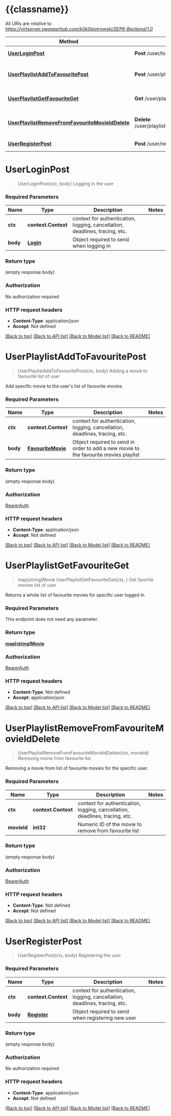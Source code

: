 # {{classname}}

All URIs are relative to *https://virtserver.swaggerhub.com/k0k0piotrowski/SEP6-Backend/1.0*

Method | HTTP request | Description
------------- | ------------- | -------------
[**UserLoginPost**](UserApi.md#UserLoginPost) | **Post** /user/login | Logging in the user
[**UserPlaylistAddToFavouritePost**](UserApi.md#UserPlaylistAddToFavouritePost) | **Post** /user/playlist/addToFavourite | Adding a movie to favourite list of user
[**UserPlaylistGetFavouriteGet**](UserApi.md#UserPlaylistGetFavouriteGet) | **Get** /user/playlist/getFavourite | Get favorite movies list of user
[**UserPlaylistRemoveFromFavouriteMovieIdDelete**](UserApi.md#UserPlaylistRemoveFromFavouriteMovieIdDelete) | **Delete** /user/playlist/removeFromFavourite/{movieId} | Removing movie from favourite list
[**UserRegisterPost**](UserApi.md#UserRegisterPost) | **Post** /user/register | Registering the user

# **UserLoginPost**
> UserLoginPost(ctx, body)
Logging in the user

### Required Parameters

Name | Type | Description  | Notes
------------- | ------------- | ------------- | -------------
 **ctx** | **context.Context** | context for authentication, logging, cancellation, deadlines, tracing, etc.
  **body** | [**Login**](Login.md)| Object required to send when logging in | 

### Return type

 (empty response body)

### Authorization

No authorization required

### HTTP request headers

 - **Content-Type**: application/json
 - **Accept**: Not defined

[[Back to top]](#) [[Back to API list]](../README.md#documentation-for-api-endpoints) [[Back to Model list]](../README.md#documentation-for-models) [[Back to README]](../README.md)

# **UserPlaylistAddToFavouritePost**
> UserPlaylistAddToFavouritePost(ctx, body)
Adding a movie to favourite list of user

Add specific movie to the user's list of favourite movies.

### Required Parameters

Name | Type | Description  | Notes
------------- | ------------- | ------------- | -------------
 **ctx** | **context.Context** | context for authentication, logging, cancellation, deadlines, tracing, etc.
  **body** | [**FavouriteMovie**](FavouriteMovie.md)| Object required to send in order to add a new movie to the favourite movies playlist | 

### Return type

 (empty response body)

### Authorization

[BearerAuth](../README.md#BearerAuth)

### HTTP request headers

 - **Content-Type**: application/json
 - **Accept**: Not defined

[[Back to top]](#) [[Back to API list]](../README.md#documentation-for-api-endpoints) [[Back to Model list]](../README.md#documentation-for-models) [[Back to README]](../README.md)

# **UserPlaylistGetFavouriteGet**
> map[string]Movie UserPlaylistGetFavouriteGet(ctx, )
Get favorite movies list of user

Returns a whole list of favourite movies for specific user logged in.

### Required Parameters
This endpoint does not need any parameter.

### Return type

[**map[string]Movie**](map.md)

### Authorization

[BearerAuth](../README.md#BearerAuth)

### HTTP request headers

 - **Content-Type**: Not defined
 - **Accept**: application/json

[[Back to top]](#) [[Back to API list]](../README.md#documentation-for-api-endpoints) [[Back to Model list]](../README.md#documentation-for-models) [[Back to README]](../README.md)

# **UserPlaylistRemoveFromFavouriteMovieIdDelete**
> UserPlaylistRemoveFromFavouriteMovieIdDelete(ctx, movieId)
Removing movie from favourite list

Removing a movie from list of favourite movies for the specific user.

### Required Parameters

Name | Type | Description  | Notes
------------- | ------------- | ------------- | -------------
 **ctx** | **context.Context** | context for authentication, logging, cancellation, deadlines, tracing, etc.
  **movieId** | **int32**| Numeric ID of the movie to remove from favourite list | 

### Return type

 (empty response body)

### Authorization

[BearerAuth](../README.md#BearerAuth)

### HTTP request headers

 - **Content-Type**: Not defined
 - **Accept**: Not defined

[[Back to top]](#) [[Back to API list]](../README.md#documentation-for-api-endpoints) [[Back to Model list]](../README.md#documentation-for-models) [[Back to README]](../README.md)

# **UserRegisterPost**
> UserRegisterPost(ctx, body)
Registering the user

### Required Parameters

Name | Type | Description  | Notes
------------- | ------------- | ------------- | -------------
 **ctx** | **context.Context** | context for authentication, logging, cancellation, deadlines, tracing, etc.
  **body** | [**Register**](Register.md)| Object required to send when registering new user | 

### Return type

 (empty response body)

### Authorization

No authorization required

### HTTP request headers

 - **Content-Type**: application/json
 - **Accept**: Not defined

[[Back to top]](#) [[Back to API list]](../README.md#documentation-for-api-endpoints) [[Back to Model list]](../README.md#documentation-for-models) [[Back to README]](../README.md)

